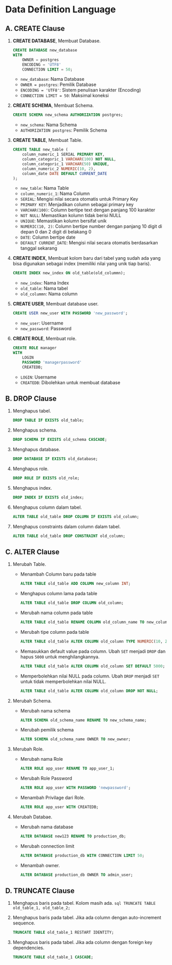 # **Data Definition Language**

## **A. CREATE Clause**

1. **CREATE DATABASE**, Membuat Database.
    ```sql
    CREATE DATABASE new_database
    WITH 
        OWNER = postgres
        ENCODING = 'UTF8'
        CONNECTION LIMIT = 50;
    ```
    *   `new_database`: Nama Database
    *   `OWNER = postgres`: Pemilik Database
    *   `ENCODING = 'UTF8'`: Sistem penulisan karakter (Encoding)
    *   `CONNECTION LIMIT = 50`: Maksimal koneksi

2. **CREATE SCHEMA**, Membuat Schema.
    ```sql
    CREATE SCHEMA new_schema AUTHORIZATION postgres;
    ```
    *   `new_schema`: Nama Schema
    *   `AUTHORIZATION postgres`: Pemilik Schema

3. **CREATE TABLE**, Membuat Table.
    ```sql
    CREATE TABLE new_table (
        column_numeric_1 SERIAL PRIMARY KEY,
        column_categoric_1 VARCHAR(100) NOT NULL,
        column_categoric_1 VARCHAR(50) UNIQUE,
        column_numeric_2 NUMERIC(10, 2),
        column_date DATE DEFAULT CURRENT_DATE
    );
    ```
    *   `new_table`: Nama Table
    *   `column_numeric_1`: Nama Column
    *   `SERIAL`: Mengisi nilai secara otomatis untuk Primary Key
    *   `PRIMARY KEY`: Menjadikan column sebagai primary key
    *   `VARCHAR(100)`: Column bertipe text dengan panjang 100 karakter
    *   `NOT NULL`: Memastikan kolumn tidak berisi NULL
    *   `UNIQUE`: Memastikan kolumn bersifat unik
    *   `NUMERIC(10, 2)`: Column bertipe number dengan panjang 10 digit di depan 0 dan 2 digit di belakang 0
    *   `DATE`: Column bertipe date
    *   `DEFAULT CURRENT_DATE`: Mengisi nilai secara otomatis berdasarkan tanggal sekarang

3. **CREATE INDEX**, Membuat kolom baru dari tabel yang sudah ada yang bisa digunakan sebagai index (memiliki nilai yang unik tiap baris).
    ```sql
    CREATE INDEX new_index ON old_table(old_colummn);
    ```
    *   `new_index`: Nama Index
    *   `old_table`: Nama tabel
    *   `old_colummn`: Nama column

4. **CREATE USER**, Membuat database user.
    ```sql
    CREATE USER new_user WITH PASSWORD 'new_password';
    ```
    *   `new_user`: Username
    *   `new_password`: Password

5. **CREATE ROLE**, Membuat role.
    ```sql
    CREATE ROLE manager 
    WITH 
        LOGIN 
        PASSWORD 'managerpassword'
        CREATEDB;
    ```
    *   `LOGIN`: Username
    *   `CREATEDB`: Dibolehkan untuk membuat database

## **B. DROP Clause**

1. Menghapus tabel.
    ```sql
    DROP TABLE IF EXISTS old_table;
    ```

2. Menghapus schema.
    ```sql
    DROP SCHEMA IF EXISTS old_schema CASCADE;
    ```

3. Menghapus database.
    ```sql
    DROP DATABASE IF EXISTS old_database;
    ```

4. Menghapus role.
    ```sql
    DROP ROLE IF EXISTS old_role;
    ```

5. Menghapus index.
    ```sql
    DROP INDEX IF EXISTS old_index;
    ```

6. Menghapus column dalam tabel.
    ```sql
    ALTER TABLE old_table DROP COLUMN IF EXISTS old_column;
    ```

7. Menghapus constraints dalam column dalam tabel.
    ```sql
    ALTER TABLE old_table DROP CONSTRAINT old_column;
    ```

## **C. ALTER Clause**

1. Merubah Table.

    *   Menambah Column baru pada table
        ```sql
        ALTER TABLE old_table ADD COLUMN new_column INT;
        ```
    *   Menghapus column lama pada table
        ```sql
        ALTER TABLE old_table DROP COLUMN old_column;
        ```
    *   Merubah nama column pada table
        ```sql
        ALTER TABLE old_table RENAME COLUMN old_column_name TO new_column_name;
        ```
    *   Merubah tipe column pada table
        ```sql
        ALTER TABLE old_table ALTER COLUMN old_column TYPE NUMERIC(10, 2);
        ```
    *   Memasukkan default value pada column. Ubah `SET` menjadi `DROP` dan hapus `5000` untuk menghilangkannya.
        ```sql
        ALTER TABLE old_table ALTER COLUMN old_column SET DEFAULT 5000;
        ```
    *   Memperbolehkan nilai NULL pada column. Ubah `DROP` menjadi `SET` untuk tidak memperbolehkan nilai NULL.
        ```sql
        ALTER TABLE old_table ALTER COLUMN old_column DROP NOT NULL;
        ```

2. Merubah Schema.

    *   Merubah nama schema
        ```sql
        ALTER SCHEMA old_schema_name RENAME TO new_schema_name;
        ```
    
    *   Merubah pemilik schema
        ```sql
        ALTER SCHEMA old_schema_name OWNER TO new_owner;
        ```

3. Merubah Role.

    *   Merubah nama Role
        ```sql
        ALTER ROLE app_user RENAME TO app_user_1;
        ```
    
    *   Merubah Role Password
        ```sql
        ALTER ROLE app_user WITH PASSWORD 'newpassword';
        ```
    
    *   Menambah Privilage dari Role.
        ```sql
        ALTER ROLE app_user WITH CREATEDB;
        ```

4. Merubah Databae.

    *   Merubah nama database
        ```sql
        ALTER DATABASE new123 RENAME TO production_db;
        ```
    
    *   Merubah connection limit
        ```sql
        ALTER DATABASE production_db WITH CONNECTION LIMIT 50;
        ```
    
    *   Menambah owner.
        ```sql
        ALTER DATABASE production_db OWNER TO admin_user;
        ```
    
  ## **D. TRUNCATE Clause**

  1.  Menghapus baris pada tabel. Kolom masih ada.
    ```sql
    TRUNCATE TABLE old_table_1, old_table_2;
    ```

2.  Menghapus baris pada tabel. Jika ada column dengan auto-increment sequence.
    ```sql
    TRUNCATE TABLE old_table_1 RESTART IDENTITY;
    ```

3.  Menghapus baris pada tabel. Jika ada column dengan foreign key dependencies.
    ```sql
    TRUNCATE TABLE old_table_1 CASCADE;
    ```
